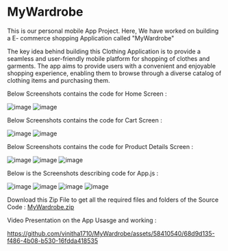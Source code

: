 # MyWardrobe

This is our personal mobile App Project. Here, We have worked on building a E- commerce shopping Application called "MyWardrobe"

The key idea behind building this Clothing Application is to provide a seamless and user-friendly mobile platform for shopping of clothes and garments. The app aims to provide users with a convenient and enjoyable shopping experience, enabling them to browse through a diverse catalog of clothing items and purchasing them.

Below Screenshots contains the code for Home Screen :

![image](https://github.com/vinitha1710/MyWardrobe/assets/58410540/2fc5f6c2-ab35-4f68-b2e8-bde8f1960167)
![image](https://github.com/vinitha1710/MyWardrobe/assets/58410540/7945f643-67cf-4567-a848-a101bcfa57f0)

Below Screenshots contains the code for Cart Screen :

![image](https://github.com/vinitha1710/MyWardrobe/assets/58410540/ea5badad-a631-48d2-80c0-0e4c8a56c055)
![image](https://github.com/vinitha1710/MyWardrobe/assets/58410540/6f8e3d54-2e22-4df6-a252-211d0806b31f)

Below Screenshots contains the code for Product Details Screen :

![image](https://github.com/vinitha1710/MyWardrobe/assets/58410540/4b1f7eb5-d736-4237-a3b3-e0f0c7d3ae9e)
![image](https://github.com/vinitha1710/MyWardrobe/assets/58410540/6282da7a-1dec-4917-a548-f429159894e1)
![image](https://github.com/vinitha1710/MyWardrobe/assets/58410540/6d053450-a1c1-46b5-99ac-51b02a16c03d)

Below is the Screenshots describing code for App.js :

![image](https://github.com/vinitha1710/MyWardrobe/assets/58410540/24f228ea-1d4a-4558-835b-001c44323f93)
![image](https://github.com/vinitha1710/MyWardrobe/assets/58410540/7a21466c-e3b0-456a-888c-71b205047ae6)
![image](https://github.com/vinitha1710/MyWardrobe/assets/58410540/f3798682-5047-4849-9af7-4a3c081ca6d4)
![image](https://github.com/vinitha1710/MyWardrobe/assets/58410540/e4a770ba-c3dc-47cb-a78b-df1ad62ca050)

Download this Zip File to get all the required files and folders of the Source Code :
[MyWardrobe.zip](https://github.com/vinitha1710/MyWardrobe/files/15050398/MyWardrobe.zip)


Video Presentation on the App Usasge and working :

https://github.com/vinitha1710/MyWardrobe/assets/58410540/68d9d135-f486-4b08-b530-16fdda418535


